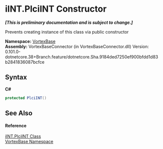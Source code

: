 # iINT.PlciINT Constructor 
 _**\[This is preliminary documentation and is subject to change.\]**_

Prevents creating instance of this class via public constructor

**Namespace:**&nbsp;<a href="N_VortexBase.md">VortexBase</a><br />**Assembly:**&nbsp;VortexBaseConnector (in VortexBaseConnector.dll) Version: 0.101.0-dotnetcore.38+Branch.feature/dotnetcore.Sha.9184ded7250ef900bfdd1d83b2841836087bcfce

## Syntax

**C#**<br />
``` C#
protected PlciINT()
```


## See Also


#### Reference
<a href="T_VortexBase_iINT_PlciINT.md">iINT.PlciINT Class</a><br /><a href="N_VortexBase.md">VortexBase Namespace</a><br />